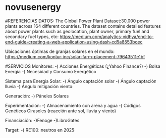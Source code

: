 # novusenergy

#REFERENCIAS
DATOS:
The Global Power Plant Dataset:30,000 power plants across 164 different countries. The dataset contains detailed features about power plants such as geolocation, plant owner, primary fuel and secondary fuel types, etc:
https://medium.com/analytics-vidhya/end-to-end-guide-creating-a-web-application-using-dash-cd5a8553bcec

Ubicaciones óptimas de granjas solares en el mundo:
https://medium.com/kontur-inc/solar-farm-placement-79643511e1bf

#SERVICIOS
Monitores:
-) Acciones Energéticas (¿Yahoo Finance?)
-) Bolsa Energía
-) Necesidad y Consumo Energético

Sistema para Energía Solar:
-) Ángulo captación solar
-) Ángulo captación lluvia
-) Ángulo mitigación viento

Generación:
-) Páneles Solares

Experimentación:
-) Almacenamiento con arena y agua
-) Códigos Genéticos Girasoles (reacción ante sol, lluvia y viento)

Financiación:
-)Fenoge
-)LibroGates

Target:
-) RE100: neutros en 2025
